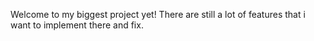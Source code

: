 Welcome to my biggest project yet!
There are still a lot of features that i want to implement there and fix.
